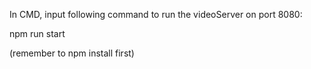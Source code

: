 In CMD, input following command to run the videoServer on port 8080:

npm run start

(remember to npm install first)